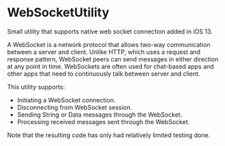 # WebSocketUtility
Small utility that supports native web socket connection added in iOS 13.

A WebSocket is a network protocol that allows two-way communication between a server and client. Unlike HTTP, which uses a request and response pattern, WebSocket peers can send messages in either direction at any point in time. WebSockets are often used for chat-based apps and other apps that need to continuously talk between server and client.

This utility supports:
- Initiating a WebSocket connection.
- Disconnecting from WebSocket session.
- Sending String or Data messages through the WebSocket.
- Processing received messages sent through the WebSocket.

Note that the resulting code has only had relatively limited testing done.
